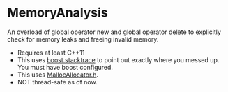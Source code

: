# MemoryAnalysis
An overload of global operator new and global operator delete to explicitly check for memory leaks and freeing invalid memory. 

* Requires at least C++11
* This uses [boost.stacktrace](https://www.boost.org/doc/libs/1_72_0/doc/html/stacktrace.html) to point out exactly where you messed up. You must have boost configured.
* This uses [MallocAllocator.h](https://github.com/Ayxan13/MallocAllocator/blob/master/MallocAllocator.h).
* NOT thread-safe as of now.
